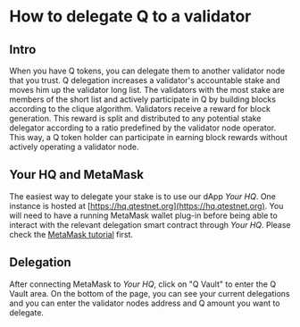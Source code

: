 # How to delegate Q to a validator

## Intro

When you have Q tokens, you can delegate them to another validator node that you trust. Q delegation increases a validator's accountable stake and moves him up the validator long list. The validators with the most stake are members of the short list and actively participate in Q by building blocks according to the clique algorithm. Validators receive a reward for block generation. This reward is split and distributed to any potential stake delegator according to a ratio predefined by the validator node operator. This way, a Q token holder can participate in earning block rewards without actively operating a validator node.

## Your HQ and MetaMask

The easiest way to delegate your stake is to use our dApp *Your HQ*. One instance is hosted at [https://hq.qtestnet.org](https://hq.qtestnet.org). You will need to have a running MetaMask wallet plug-in before being able to interact with the relevant delegation smart contract through *Your HQ*. Please check the [MetaMask tutorial](how_to_install_metamask.md) first.

## Delegation

After connecting MetaMask to *Your HQ*, click on "Q Vault" to enter the Q Vault area. On the bottom of the page, you can see your current delegations and you can enter the validator nodes address and Q amount you want to delegate.
